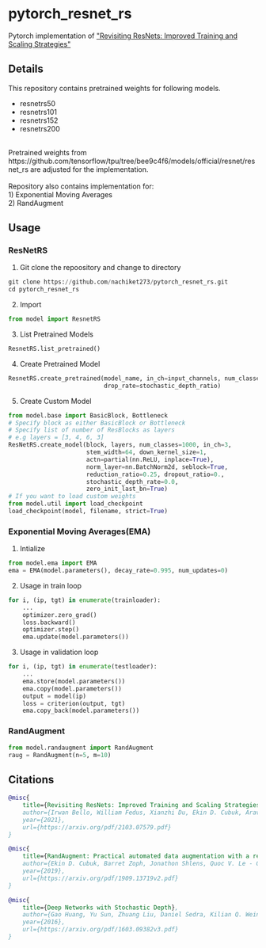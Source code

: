 # pytorch_resnet_rs
Pytorch implementation of <a href=https://arxiv.org/pdf/2103.07579.pdf>"Revisiting ResNets: Improved Training and Scaling Strategies"</a>

## Details
This repository contains pretrained weights for following models. <br>
* resnetrs50
* resnetrs101
* resnetrs152
* resnetrs200
<br>
Pretrained weights from https://github.com/tensorflow/tpu/tree/bee9c4f6/models/official/resnet/resnet_rs are adjusted for the implementation.<br>
<br>
Repository also contains implementation for: <br>
1) Exponential Moving Averages<br>
2) RandAugment
<br>

## Usage
### ResNetRS
1) Git clone the repoository and change to directory
```Python
git clone https://github.com/nachiket273/pytorch_resnet_rs.git
cd pytorch_resnet_rs
```

2) Import
```Python
from model import ResnetRS
```

3) List Pretrained Models
```Python
ResnetRS.list_pretrained()
```

4) Create Pretrained Model
```Python
ResnetRS.create_pretrained(model_name, in_ch=input_channels, num_classes=num_classes,
                           drop_rate=stochastic_depth_ratio)
```
5) Create Custom Model
```Python
from model.base import BasicBlock, Bottleneck
# Specify block as either BasicBlock or Bottleneck
# Specify list of number of ResBlocks as layers
# e.g layers = [3, 4, 6, 3] 
ResNetRS.create_model(block, layers, num_classes=1000, in_ch=3,
                      stem_width=64, down_kernel_size=1,
                      actn=partial(nn.ReLU, inplace=True),
                      norm_layer=nn.BatchNorm2d, seblock=True,
                      reduction_ratio=0.25, dropout_ratio=0.,
                      stochastic_depth_rate=0.0,
                      zero_init_last_bn=True)
# If you want to load custom weights
from model.util import load_checkpoint
load_checkpoint(model, filename, strict=True)
```

### Exponential Moving Averages(EMA)
1) Intialize
```Python
from model.ema import EMA
ema = EMA(model.parameters(), decay_rate=0.995, num_updates=0)
```

2) Usage in train loop
```Python
for i, (ip, tgt) in enumerate(trainloader):
    ...
    optimizer.zero_grad()
    loss.backward()
    optimizer.step()
    ema.update(model.parameters())
```

3) Usage in validation loop
```Python
for i, (ip, tgt) in enumerate(testloader):
    ...
    ema.store(model.parameters())
    ema.copy(model.parameters())
    output = model(ip)
    loss = criterion(output, tgt)
    ema.copy_back(model.parameters())
```

### RandAugment
```Python
from model.randaugment import RandAugment
raug = RandAugment(n=5, m=10)
```

## Citations

```bibtex
@misc{
    title={Revisiting ResNets: Improved Training and Scaling Strategies},
    author={Irwan Bello, William Fedus, Xianzhi Du, Ekin D. Cubuk, Aravind Srinivas, Tsung-Yi Lin, Jonathon Shlens, Barret Zoph},
    year={2021},
    url={https://arxiv.org/pdf/2103.07579.pdf}
}

@misc{
    title={RandAugment: Practical automated data augmentation with a reduced search space},
    author={Ekin D. Cubuk, Barret Zoph, Jonathon Shlens, Quoc V. Le - Google Research, Brain Team},
    year={2019},
    url={https://arxiv.org/pdf/1909.13719v2.pdf}
}

@misc{
    title={Deep Networks with Stochastic Depth},
    author={Gao Huang, Yu Sun, Zhuang Liu, Daniel Sedra, Kilian Q. Weinberger},
    year={2016},
    url={https://arxiv.org/pdf/1603.09382v3.pdf}
}
```
